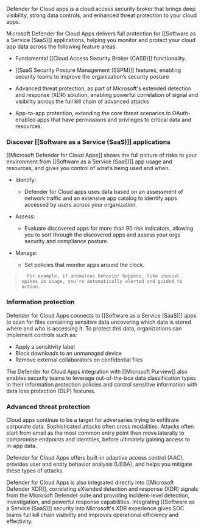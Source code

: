 Defender for Cloud apps is a cloud access security broker that brings deep visibility, strong data controls, and enhanced threat protection to your cloud apps.

Microsoft Defender for Cloud Apps delivers full protection for [[Software as a Service (SaaS)]] applications, helping you monitor and protect your cloud app data across the following feature areas:

- Fundamental [[Cloud Access Security Broker (CASB)]] functionality. 
    
- [[SaaS Security Posture Management (SSPM)]] features, enabling security teams to improve the organization’s security posture
    
- Advanced threat protection, as part of Microsoft's extended detection and response (XDR) solution, enabling powerful correlation of signal and visibility across the full kill chain of advanced attacks
    
- App-to-app protection, extending the core threat scenarios to OAuth-enabled apps that have permissions and privileges to critical data and resources.
### Discover [[Software as a Service (SaaS)]] applications
[[Microsoft Defender for Cloud Apps]] shows the full picture of risks to your environment from [[Software as a Service (SaaS)]] app usage and resources, and gives you control of what’s being used and when.

- Identify: 
	- Defender for Cloud apps uses data based on an assessment of network traffic and an extensive app catalog to identify apps accessed by users across your organization.
    
- Assess: 
	- Evaluate discovered apps for more than 90 risk indicators, allowing you to sort through the discovered apps and assess your orgs security and compliance posture.
    
- Manage: 
	- Set policies that monitor apps around the clock. 
>		For example, if anomalous behavior happens, like unusual spikes in usage, you're automatically alerted and guided to action.
### Information protection
Defender for Cloud Apps connects to [[Software as a Service (SaaS)]] apps to scan for files containing sensitive data uncovering which data is stored where and who is accessing it. To protect this data, organizations can implement controls such as:

- Apply a sensitivity label
- Block downloads to an unmanaged device
- Remove external collaborators on confidential files

The Defender for Cloud Apps integration with [[Microsoft Purview]] also enables security teams to leverage out-of-the-box data classification types in their information protection policies and control sensitive information with data loss protection (DLP) features.
### Advanced threat protection
Cloud apps continue to be a target for adversaries trying to exfiltrate corporate data. Sophisticated attacks often cross modalities. Attacks often start from email as the most common entry point then move laterally to compromise endpoints and identities, before ultimately gaining access to in-app data.

Defender for Cloud Apps offers built-in adaptive access control (AAC), provides user and entity behavior analysis (UEBA), and helps you mitigate these types of attacks.

Defender for Cloud Apps is also integrated directly into [[Microsoft Defender XDR]], correlating eXtended detection and response (XDR) signals from the Microsoft Defender suite and providing incident-level detection, investigation, and powerful response capabilities. Integrating [[Software as a Service (SaaS)]] security into Microsoft's XDR experience gives SOC teams full kill chain visibility and improves operational efficiency and effectivity.